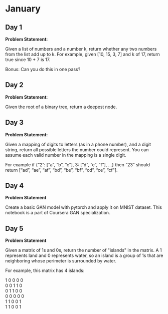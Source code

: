 # January

## Day 1

**Problem Statement:**

Given a list of numbers and a number k, return whether any two numbers from the list add up to k.
For example, given [10, 15, 3, 7] and k of 17, return true since 10 + 7 is 17.

Bonus: Can you do this in one pass?

## Day 2

**Problem Statement:**

Given the root of a binary tree, return a deepest node.

## Day 3

**Problem Statement:**

Given a mapping of digits to letters (as in a phone number), and a digit string, return all possible letters the number could represent. You can assume each valid number in the mapping is a single digit.

For example if {“2”: [“a”, “b”, “c”], 3: [“d”, “e”, “f”], …} then “23” should return [“ad”, “ae”, “af”, “bd”, “be”, “bf”, “cd”, “ce”, “cf"].

## Day 4

**Problem Statement**

Create a basic GAN model with pytorch and apply it on MNIST dataset.
This notebook is a part of Coursera GAN specialization.

## Day 5

**Problem Statement**

Given a matrix of 1s and 0s, return the number of "islands" in the matrix. A 1 represents land and 0 represents water, so an island is a group of 1s that are neighboring whose perimeter is surrounded by water.

For example, this matrix has 4 islands:

1 0 0 0 0  
0 0 1 1 0  
0 1 1 0 0  
0 0 0 0 0  
1 1 0 0 1  
1 1 0 0 1  
